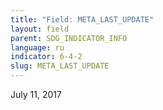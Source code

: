 ```yaml
---
title: "Field: META_LAST_UPDATE"
layout: field
parent: SDG_INDICATOR_INFO
language: ru
indicator: 6-4-2
slug: META_LAST_UPDATE
---
```

July 11, 2017